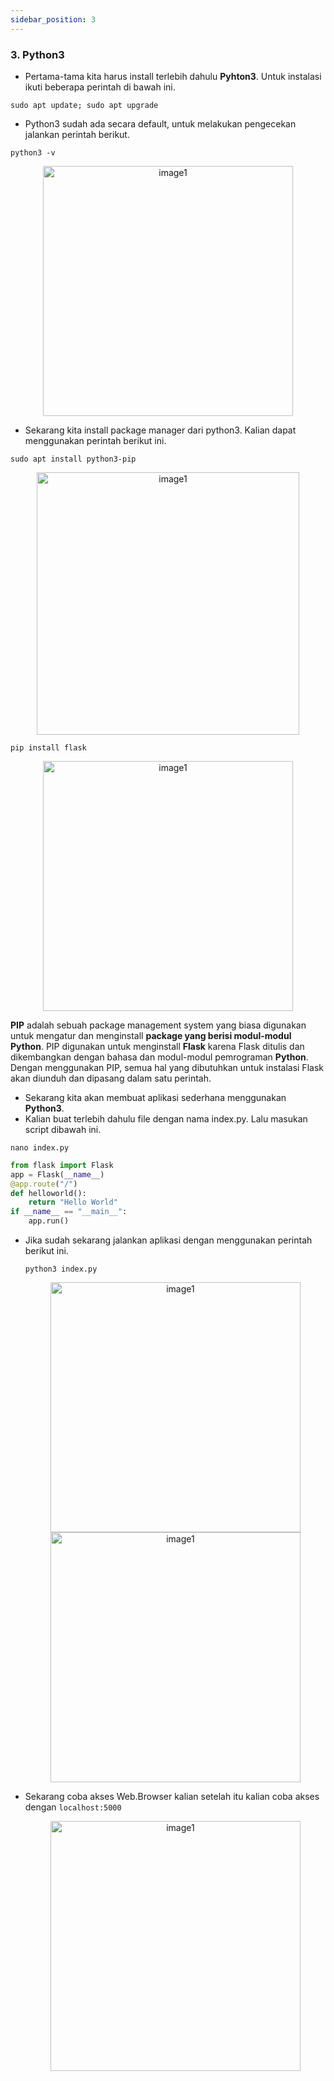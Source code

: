 ```yaml
---
sidebar_position: 3
---
```


### 3. Python3
- Pertama-tama kita harus install terlebih dahulu **Pyhton3**. Untuk instalasi ikuti beberapa perintah di bawah ini.

```shell
sudo apt update; sudo apt upgrade
```

- Python3 sudah ada secara default, untuk melakukan pengecekan jalankan perintah berikut.

```shell
python3 -v
```

  <center>
  <img alt="image1" src={useBaseUrl('img/docs/app9.png')} height="400px"/>
  </center>

- Sekarang kita install package manager dari python3. Kalian dapat menggunakan perintah berikut ini.

```shell
sudo apt install python3-pip
```

  <center>
  <img alt="image1" src={useBaseUrl('img/docs/app10.png')} height="420px"/>
  </center>

```shell
pip install flask
```

  <center>
  <img alt="image1" src={useBaseUrl('img/docs/app11.png')} height="400px"/>
  </center>

  **PIP** adalah sebuah package management system yang biasa digunakan untuk mengatur dan menginstall **package yang berisi modul-modul Python**. PIP digunakan untuk menginstall **Flask** karena Flask ditulis dan dikembangkan dengan bahasa dan modul-modul pemrograman **Python**. Dengan menggunakan PIP, semua hal yang dibutuhkan untuk instalasi Flask akan diunduh dan dipasang dalam satu perintah.

- Sekarang kita akan membuat aplikasi sederhana menggunakan **Python3**. 
- Kalian buat terlebih dahulu file dengan nama index.py. Lalu masukan script dibawah ini.

```shell
nano index.py
```

  ```py title="index.py"
  from flask import Flask
  app = Flask(__name__)
  @app.route("/")
  def helloworld():
      return "Hello World"
  if __name__ == "__main__":
      app.run()
  ```

- Jika sudah sekarang jalankan aplikasi dengan menggunakan perintah berikut ini.
  ```shell
  python3 index.py
  ```

  <center>
  <img alt="image1" src={useBaseUrl('img/docs/app12.png')} height="400px"/>
  </center>
  
  <center>
  <img alt="image1" src={useBaseUrl('img/docs/app13.png')} height="400px"/>
  </center>

- Sekarang coba akses Web.Browser kalian setelah itu kalian coba akses dengan `localhost:5000`

  <center>
  <img alt="image1" src={useBaseUrl('img/docs/app14.png')} height="400px"/>
  </center>
